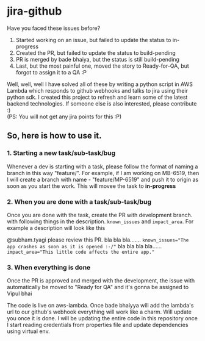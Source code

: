 # jira-github
Have you faced these issues before?
1. Started working on an issue, but failed to update the status to in-progress
2. Created the PR, but failed to update the status to build-pending
3. PR is merged by bade bhaiya, but the status is still build-pending
4. Last, but the most painful one, moved the story to Ready-for-QA, but forgot to assign it to a QA :P

Well, well, well I have solved all of these by writing a python script in AWS Lambda which responds to github webhooks and talks to jira using their python sdk. I created this project to refresh and learn some of the latest backend technologies. If someone else is also interested, please contribute :) <br />
(PS: You will not get any jira points for this :P)

## So, here is how to use it.

### 1. Starting a new task/sub-task/bug
Whenever a dev is starting with a task, please follow the format of naming a branch in this way "feature/<issue-id>". For example, if I am working on MB-6519, then I will create a branch with name - "feature/MP-6519" and push it to origin as soon as you start the work. This will movee the task to **in-progress**
 
### 2. When you are done with a task/sub-task/bug
Once you are done with the task, create the PR with development branch. with following things in the description.
```known_issues``` and ```impact_area```. For example a description will look like this <br/>

@subham.tyagi please review this PR. bla bla bla....... ```known_issues="The app crashes as soon as it is opened :-/"``` bla bla bla bla...... ```impact_area="This little code affects the entire app."```

### 3. When everything is done
Once the PR is approved and merged with the development, the issue with automatically be moved to "Ready for QA" and it's gonna be assigned to Vipul bhai


The code is live on aws-lambda. Once bade bhaiyya will add the lambda's url to our github's webhook everything will work like a charm. Will update you once it is done. I will be updating the entire code in this repository once I start reading credentials from properties file and update dependencies using virtual env. 


  



